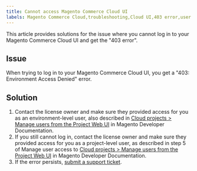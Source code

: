 ```yaml
---
title: Cannot access Magento Commerce Cloud UI
labels: Magento Commerce Cloud,troubleshooting,Cloud UI,403 error,user access
---
```


This article provides solutions for the issue where you cannot log in to your Magento Commerce Cloud UI and get the "403 error".

## Issue

When trying to log in to your Magento Commerce Cloud UI, you get a "403: Environment Access Denied" error. 

## Solution

1. Сontact the license owner and make sure they provided access for you as an environment-level user, also described in [Cloud projects > Manage users from the Project Web UI](https://devdocs.magento.com/cloud/project/user-admin.html#cloud-user-webinterface) in Magento Developer Documentation.
1. If you still cannot log in, сontact the license owner and make sure they provided access for you as a project-level user, as described in step 5 of Manage user access to [Cloud projects > Manage users from the Project Web UI](https://devdocs.magento.com/cloud/project/user-admin.html#cloud-user-webinterface) in Magento Developer Documentation.
1. If the error persists, [submit a support ticket](https://support.magento.com/hc/en-us/articles/360019088251). 